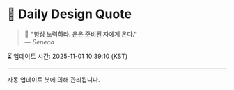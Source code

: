 
# 📘 Daily Design Quote

> 💬 **"항상 노력하라. 운은 준비된 자에게 온다."**  
> — *Seneca*

⏳ 업데이트 시간: 2025-11-01 10:39:10 (KST)

---

자동 업데이트 봇에 의해 관리됩니다.
